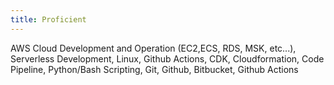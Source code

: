 ```yaml
---
title: Proficient
---
```

AWS Cloud Development and Operation (EC2,ECS, RDS, MSK, etc...), Serverless Development, Linux, Github Actions, CDK, Cloudformation, Code Pipeline, Python/Bash Scripting, Git, Github, Bitbucket, Github Actions